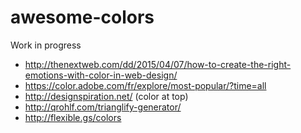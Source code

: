 # awesome-colors

Work in progress

* http://thenextweb.com/dd/2015/04/07/how-to-create-the-right-emotions-with-color-in-web-design/
* https://color.adobe.com/fr/explore/most-popular/?time=all
* http://designspiration.net/ (color at top)
* http://qrohlf.com/trianglify-generator/
* http://flexible.gs/colors
